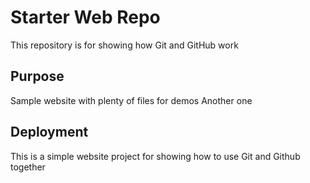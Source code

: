 # Starter Web Repo

This repository is for showing how Git and GitHub work

## Purpose

Sample website with plenty of files for demos
Another one

## Deployment

This is a simple website project for showing how to use Git and Github together